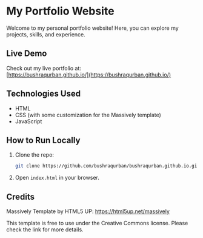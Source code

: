 # My Portfolio Website

Welcome to my personal portfolio website! Here, you can explore my projects, skills, and experience.

## Live Demo

Check out my live portfolio at:  
[https://bushraqurban.github.io/](https://bushraqurban.github.io/)

## Technologies Used

- HTML
- CSS (with some customization for the Massively template)
- JavaScript

## How to Run Locally

1. Clone the repo:
   ```bash
   git clone https://github.com/bushraqurban/bushraqurban.github.io.git
   ```

2. Open `index.html` in your browser.


## Credits
Massively Template by HTML5 UP: https://html5up.net/massively

This template is free to use under the Creative Commons license. Please check the link for more details.
